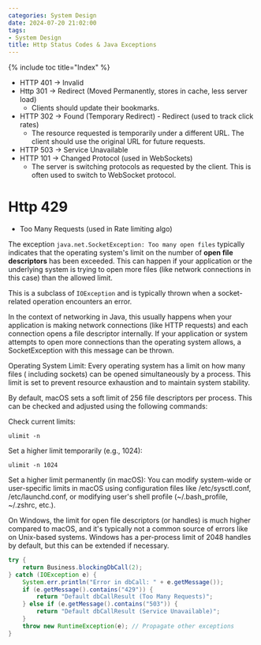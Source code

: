```yaml
---
categories: System Design
date: 2024-07-20 21:02:00
tags:
- System Design
title: Http Status Codes & Java Exceptions
---
```


{% include toc title="Index" %}

- HTTP 401 -> Invalid
- Http 301 -> Redirect (Moved Permanently, stores in cache, less server load)
    - Clients should update their bookmarks.
- HTTP 302 -> Found (Temporary Redirect) - Redirect (used to track click rates)
    - The resource requested is temporarily under a different URL. The client
      should use the original URL for future requests.
- HTTP 503 -> Service Unavailable
- HTTP 101 -> Changed Protocol (used in WebSockets)
    - The server is switching protocols as requested by the client. This is
      often used to switch to WebSocket protocol.

# Http 429

- Too Many Requests (used in Rate limiting algo)

The exception `java.net.SocketException: Too many open files`
typically indicates that the operating system's limit on the number of **open
file descriptors** has been exceeded.
This can happen if your application or the underlying system is trying to open
more files (like network connections in this case)
than the allowed limit.

This is a subclass of `IOException` and is typically thrown when a
socket-related operation encounters an error.

In the context of networking in Java, this usually happens when your application
is making network connections (like HTTP requests) and
each connection opens a file descriptor internally. If your application or
system attempts to open more connections than the operating
system allows, a SocketException with this message can be thrown.

Operating System Limit: Every operating system has a limit on how many files (
including sockets) can be opened simultaneously by a process. This limit is set
to prevent resource exhaustion and to maintain system stability.

By default, macOS sets a soft limit of 256 file descriptors per process. This
can be checked and adjusted using the following commands:

Check current limits:

```shell
ulimit -n
```

Set a higher limit temporarily (e.g., 1024):

```shell
ulimit -n 1024
```

Set a higher limit permanently (in macOS):
You can modify system-wide or user-specific limits in macOS using configuration
files like /etc/sysctl.conf, /etc/launchd.conf, or modifying user's shell
profile (~/.bash_profile, ~/.zshrc, etc.).

On Windows, the limit for open file descriptors (or handles) is much higher
compared to macOS, and it's typically not a common source of errors like on
Unix-based systems. Windows has a per-process limit of 2048 handles by default,
but this can be extended if necessary.

```java
try {
    return Business.blockingDbCall(2);
} catch (IOException e) {
    System.err.println("Error in dbCall: " + e.getMessage());
    if (e.getMessage().contains("429")) {
        return "Default dbCallResult (Too Many Requests)";
    } else if (e.getMessage().contains("503")) {
        return "Default dbCallResult (Service Unavailable)";
    }
    throw new RuntimeException(e); // Propagate other exceptions
}
```